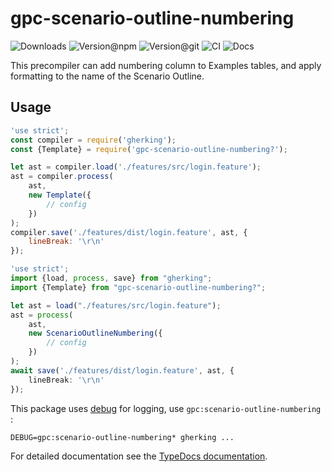 # gpc-scenario-outline-numbering

![Downloads](https://img.shields.io/npm/dw/gpc-scenario-outline-numbering?style=flat-square)
![Version@npm](https://img.shields.io/npm/v/gpc-scenario-outline-numbering??label=version%40npm&style=flat-square)
![Version@git](https://img.shields.io/github/package-json/v/gherking/gpc-scenario-outline-numbering?/master?label=version%40git&style=flat-square)
![CI](https://img.shields.io/github/workflow/status/gherking/gpc-scenario-outline-numbering?/CI/master?label=ci&style=flat-square)
![Docs](https://img.shields.io/github/workflow/status/gherking/gpc-scenario-outline-numbering?/Docs/master?label=docs&style=flat-square)

This precompiler can add numbering column to Examples tables, and apply formatting to the name of the Scenario Outline.

## Usage

```javascript
'use strict';
const compiler = require('gherking');
const {Template} = require('gpc-scenario-outline-numbering?');

let ast = compiler.load('./features/src/login.feature');
ast = compiler.process(
    ast,
    new Template({
        // config
    })
);
compiler.save('./features/dist/login.feature', ast, {
    lineBreak: '\r\n'
});
```

```typescript
'use strict';
import {load, process, save} from "gherking";
import {Template} from "gpc-scenario-outline-numbering?";

let ast = load("./features/src/login.feature");
ast = process(
    ast,
    new ScenarioOutlineNumbering({
        // config
    })
);
await save('./features/dist/login.feature', ast, {
    lineBreak: '\r\n'
});
```

This package uses [debug](https://www.npmjs.com/package/debug) for logging, use `gpc:scenario-outline-numbering` :

```shell
DEBUG=gpc:scenario-outline-numbering* gherking ...
```

For detailed documentation see the [TypeDocs documentation](https://gherking.github.io/gpc-scenario-outline-numbering/).